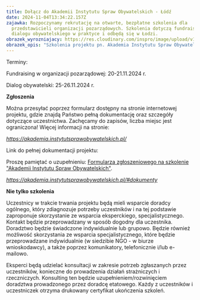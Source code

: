 ```yaml
---
title: Dołącz do Akademii Instytutu Spraw Obywatelskich - Łódź
date: 2024-11-04T13:34:22.157Z
zajawka: Rozpoczynamy rekrutację na otwarte, bezpłatne szkolenia dla
  przedstawicieli organizacji pozarządowych. Szkolenia dotyczą fundraisingu oraz
  dialogu obywatelskiego w praktyce i odbędą się w Łodzi.
obrazek_wyrozniajacy: https://res.cloudinary.com/inspro/image/upload/v1730727804/aiso/bezp%C5%82atne_szkolenia_%C5%81%C3%B3d%C5%BA_www.jpg
obrazek_opis: "Szkolenia projektu pn. Akademia Instytutu Spraw Obywatelskich "
---
```

Terminy:  

Fundraising w organizacji pozarządowej: 20-21.11.2024 r. 

Dialog obywatelski: 25-26.11.2024 r.

**Zgłoszenia**

Można przesyłać poprzez formularz dostępny na stronie internetowej projektu, gdzie znajdą Państwo pełną dokumentację oraz szczegóły dotyczące uczestnictwa. Zachęcamy do zapisów, liczba miejsc jest ograniczona! Więcej informacji na stronie:

*<https://akademia.instytutsprawobywatelskich.pl/>*

Link do pełnej dokumentacji projektu:

P﻿roszę pamiętać o uzupełnieniu: [Formularza zgłoszeniowego na szkolenie "Akademii Instytutu Spraw Obywatelskich"](https://docs.google.com/forms/d/e/1FAIpQLScuvdDycxWcAoocRP2kZU4bNFP2WrVOCV8nJvGxyLR6UyuUBg/viewform?usp=sharing). 

*<https://akademia.instytutsprawobywatelskich.pl/#dokumenty>*

**Nie tylko szkolenia**

Uczestnicy w trakcie trwania projektu będą mieli wsparcie doradcy ogólnego, który zdiagnozuje potrzeby uczestników i na tej podstawie zaproponuje skorzystanie ze wsparcia eksperckiego, specjalistycznego.  Kontakt będzie przeprowadzany w sposób dogodny dla uczestnika. Doradztwo będzie świadczone indywidualnie lub grupowo. Będzie również możliwość skorzystania ze wsparcia specjalistycznego, które będzie przeprowadzane indywidualnie (w siedzibie NGO - w biurze wnioskodawcy), a także poprzez komunikatory, telefonicznie i/lub e-mailowo. 

Eksperci będą udzielać konsultacji w zakresie potrzeb zgłaszanych przez uczestników, konieczne do prowadzenia działań strażniczych i rzeczniczych. Konsulting ten będzie uzupełnieniem/rozwinięciem doradztwa prowadzonego przez doradcę etatowego. Każdy z uczestników i uczestniczek otrzyma drukowany certyfikat ukończenia szkoleń.
